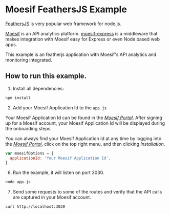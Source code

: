 # Moesif FeathersJS Example

[FeathersJS](https://docs.feathersjs.com/) is very popular web framework for node.js.

[Moesif](https://www.moesif.com) is an API analytics platform.
[moesif-express](https://github.com/Moesif/moesif-express)
is a middleware that makes integration with Moesif easy for Express or even Node based web apps.

This example is an featherjs application with Moesif's API analytics and monitoring integrated.


## How to run this example.

1. Install all dependencies: 

```bash
npm install
```

2. Add your Moesif Application Id to the `app.js`

Your Moesif Application Id can be found in the [_Moesif Portal_](https://www.moesif.com/).
After signing up for a Moesif account, your Moesif Application Id will be displayed during the onboarding steps. 

You can always find your Moesif Application Id at any time by logging 
into the [_Moesif Portal_](https://www.moesif.com/), click on the top right menu,
and then clicking _Installation_.

```javascript
var moesifOptions = {
  applicationId: 'Your Moesif Application Id',
}
```

6. Run the example, it will listen on port 3030.

```bash
node app.js
```

7. Send some requests to some of the routes and verify that the API calls are captured in your Moesif account. 

```bash
curl http://localhost:3030
```
